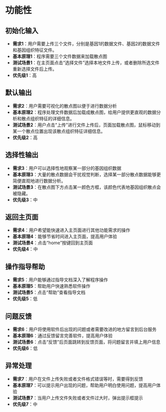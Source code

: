 # 功能性
## 初始化输入

- **需求1**：用户需要上传三个文件，分别是基因1的数据文件、基因2的数据文件和基因组织特征文件。    
- **基本原理1**：程序需要三个文件数据来加载散点图    
- **测试场景1**：在主页面点击“选择文件”选择本地文件上传，或者删除所选文件重新选择文件后上传。    
- **优先级1**：高  
   
## 默认输出

- **需求2**：用户需要可视化的散点图以便于进行数据分析      
- **基本原理2**：程序处理文件数据后加载成散点图，给用户提供更直观的数据分析和散点组织特征的详细信息。    
- **测试场景2**：用户点击“上传”进行文件上传后，页面加载散点图，鼠标移动到某一个散点位置出现该散点组织特征详细信息。    
- **优先级2**：高 
   
## 选择性输出

- **需求3**：用户可以选择性地观察某一部分的基因组织数据     
- **基本原理3**：大量的散点数据会干扰视觉判断，选择某一部分散点数据能够更简便直观地进行数据分析。    
- **测试场景3**：在散点图下方点击某一颜色方框，该颜色代表地基因组织散点会被隐藏。    
- **优先级3**：中  
   
## 返回主页面

- **需求4**：用户希望能快速进入主页面进行其他功能需求的操作    
- **基本原理4**：能够节省时间进入主页面，提高用户体验      
- **测试场景4**：点击“home”按键回到主页面     
- **优先级4**：中  
   
## 操作指导帮助

- **需求5**：用户能够通过指导文档深入了解程序操作    
- **基本原理5**：帮助用户快速熟悉软件操作    
- **测试场景5**：点击“帮助”查看指导文档    
- **优先级5**：低
   
## 问题反馈

- **需求6**：用户将使用软件后出现的问题或者需要改进的地方留言到后台服务    
- **基本原理6**：通过反馈留言完善软件，提高用户体验    
- **测试场景6**：点击“反馈”后页面跳转到反馈页面，将问题留言并填上用户信息    
- **优先级6**：低
   
## 异常处理

- **需求7**：用户在文件上传失败或者文件格式错误等时，需要得到反馈    
- **基本原理7**：可以提示用户出现的问题，帮助用户明白使用问题，提高用户体验    
- **测试场景7**：当用户上传文件失败或者文件过大时，弹出提示框提示    
- **优先级7**：中
